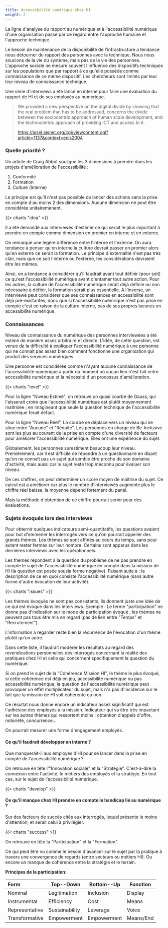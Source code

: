 ```yaml
---
title: Accessibilité numérique chez HI
weight: 2
---
```


La ligne d'analyse du rapport au numérique et à l'accessibilité numérique d'une organisation passe par ce regard entre l'approche humaine et l'approche technique.

Le besoin de maintenance de la disponibilité de l'infrastructure a tendance nous détourner du rapport des personnes avec la technique. Nous nous soucions de la vie du système, mais pas de la vie des personnes. L'approche sociale ne mesure souvent l'influence des dispositifs techniques sur les populations que par rapport à ce qu'elle possède comme connaissance de ce même dispositif. Les chercheurs sont limités par leur leur niveau de connaissance technique.

Une série d'interviews a été lancé en interne pour faire une évaluation du rapport de HI et de ses employés au numérique.

> We provided a new perspective on the digital divide by showing that the real problem that has to be addressed, concerns the divide between the sociocentric approach of human scale development, and the technocentric approach of providing ICT and access to it.
>
> <https://aisel.aisnet.org/cgi/viewcontent.cgi?article=1137&context=ecis2004>


### Quelle priorité ?

Un article de Craig Abbot souligne les 3 dimensions à prendre dans les projets d'amélioration de l'accessibilité :
 
 1. Conformité
 1. Formation
 1. Culture (Interne)

Le principe est qu'il n'est pas possible de lancer des actions sans la prise en compte d'au moins 2 des dimensions. Aucune dimension ne peut être considérée unitairemenent.

{{< charts "idea" >}}

Il a été demandé aux interviewés d'estimer ce qui serait le plus important à prendre en compte comme dimension en premier en interne et en externe.

On remarque une légère différence entre l'interne et l'externe. On aura tendance à penser qu'en interne la culture devrait passer en premier alors qu'en externe ce serait la formation. Le principe d'externalité n'est pas très clair, mais que ce soit l'interne ou l'externe, les considérations devraient être les mêmes.

Ainsi, on a tendance à considérer qu'il faudrait avant tout définir (pour soit) ce qu'est l'accessibilité numérique avant d'entamer tout autre action. Pour les autres, la culture de l'accessibilité numérique serait déjà définie ou non nécessaire à définir, la formation serait plus essentielle.
A l'inverse, un interviewé peut considérer que ses connaissances en accessibilité sont déjà pré-existantes, donc que si l'accessibilité nuémrique n'est pas prise en compte c'est en raison de la culture interne, pas de ses propres lacunes en accessibilité numérique.

### Connaissances

Niveau de connaissance du numérique des personnes interviewées a été estimé de manière assez arbitraire et directe. L'idée, de cette question, est venue de la difficulté à expliquer l'accessibilité numérique à une personne qui ne connait pas assez bien comment fonctionne une organisation qui produit des services numériques.

Une personne est considérée comme n'ayant aucune connaissance de l'accessibiilité numérique à partir du moment où aucun lien n'est fait entre accessibilité numérique et la nécessité d'un processus d'amélioration.

{{< charts "level" >}}

Pour la ligne "Niveau Estimé", on retrouve un quasi courbe de Gauss, qui l'aisserait croire que l'accessibiltié numérique est plutôt moyennement maîtrisée ; en imagineant que seule la question technique de l'accessibilité numérique ferait défaut.  

Pour la ligne "Niveau Réel", La courbe se déplace vers un niveau qui se situe entre "Aucune" et "Réduite". Les personnes en charge de Be-Inclusive sont les plus au courant de la prise en compte d'une diversité de facteurs pour améliorer l'accessibilité numérique. Elles ont une expérience du sujet.

Globalement, les personnes surestiment beaucoup leur niveau. Premièrement, car il est difficile de répondre à un questionnaire en disant qu'on ne connaît pas un sujet qui semble être proche de son domaine d'activité, mais aussi car le sujet reste trop méconnu pour évaluer son niveau.

De ces chiffres, on peut déterminer un score moyen de maîtrise du sujet. Ce calcul est a améliorer car plus le nombre d'interviewés augmente plus le chiffre réel baisse, la moyenne dépend fortement du panel.

Mais la méthode d'obtention de ce chiffre pourrait servir pour des évaluations.

### Sujets évoqués lors des interviews

Pour obternir quelques indicateurs semi-quantitatifs, les questions avaient pour but d'emmener les interrogés vers ce qu'on pourrait appeller des grands thèmes. Les thèmes se sont affinés au cours du temps, sans pour autant rester fermés sur leur nombre. Certains sont apparus dans les dernières interviews avec les opérationnels.

Les thèmes répondent à la question du problème de ne pas prendre en compte le sujet de l'accessibilité numérique en compte dans la mission de HI (la question est posée sousla forme négative). Faisant suite à : la description de ce en quoi consiste l'accessibilité numérique (sans autre forme d'autre évocation de leur activité).

{{< charts "issues" >}}

Les thèmes évoqués ne sont pas consistants, ils donnent juste une idée de ce qui est évoqué dans les interviews. Exemple : Le terme "participation" ne donne pas d'indication sur le mode de participation évoqué ; les thèmes ne peuvent pas tous être mis en regard (pas de lien entre "Temps" et "Recrutement").

L'information a regarder reste bien la récurrence de l'évocation d'un thème plutôt qu'un autre. 

Dans cette liste, il faudrait modérer les résultats au regard des revendications personnelles des interrogés concernant la réalité des pratiques chez HI et celle qui concernent spécifiquement la question du numérique.

Si on prend le sujet de la "Cohérence Mission HI", le thème le plus évoqué, si cette cohérence est déjà en jeu, accessibilité numérique ou pas accessibilité numérique, la question de l'accessibilité numérique peut provoquer un effet multiplicateur du sujet, mais n'a pas d'incidence sur le fait que la mission de HI soit cohérente ou non.

Ce résultat nous donne encore un indicateur assez significatif qui est l'adhésion des employés à la mission. Indicateur qui va être très impactant sur les autres thèmes qui ressortent moins : obtention d'appels d'offre, notoriété, concurrence...

On pourrait mesurer une forme d'engagement employés.

#### Ce qu'il faudrait développer en interne ?

Que manquerait-il aux employés d'HI pour se lancer dans la prise en compte de l'accessibilité numérique ?

On retrouve en tête l'"Innovation sociale" et la "Stratégie". C'est-à-dire la connexion entre l'activité, le métiers des employés et la stratégie. En tout cas, sur le sujet de l'accessibilité numérique.

{{< charts "develop" >}}

#### Ce qu'il manque chez HI prendre en compte le handicap lié au numérique ?

Sur des facteurs de succès cités aux interrogés, lequel présente le moins d'attention, et serait celui à privilégier.

{{< charts "success" >}}

On retrouve en tête la "Participation" et la "Formation". 

Ce qui peut être vu comme le besoin d'avancer sur le sujet par la pratique à travers une convergence de regards (entre secteurs ou métiers HI). Ou encore un manque de cohérence entre la stratégie et le terrain.

**Principes de la participation:** 

| Form | Top--Down | Bottom--Up | Function |
|:------|-----------|------------|----------|
| Nominal | Legitimation | Inclusion | Display |
| Instrumental | Efﬁciency |  Cost |  Means |
| Representative | Sustainability |  Leverage |  Voice |
| Transformative | Empowerment |  Empowerment |  Means/End |

